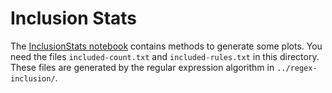 # Inclusion Stats

The [InclusionStats notebook](./InclusionStats.ipynb) contains methods to generate some plots.
You need the files `included-count.txt` and `included-rules.txt` in this directory.
These files are generated by the regular expression algorithm in `../regex-inclusion/`.
